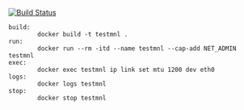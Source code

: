 [![Build Status](https://dev.azure.com/krsna1729/krsna1729/_apis/build/status/krsna1729.test-libmnl?branchName=master)](https://dev.azure.com/krsna1729/krsna1729/_build/latest?definitionId=1&branchName=master)

```docker
build:
        docker build -t testmnl .
run: 
        docker run --rm -itd --name testmnl --cap-add NET_ADMIN testmnl
exec:
        docker exec testmnl ip link set mtu 1200 dev eth0
logs:
        docker logs testmnl
stop:
        docker stop testmnl
```
